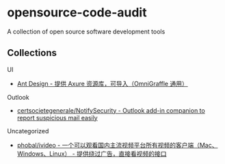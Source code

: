 # opensource-code-audit

A collection of open source software development tools

## Collections

UI

* [Ant Design - 提供 Axure 资源库，可导入（OmniGraffle 通用）](https://ant.design/)

Outlook

* [certsocietegenerale/NotifySecurity - Outlook add-in companion to report suspicious mail easily](https://github.com/certsocietegenerale/NotifySecurity)

Uncategorized

* [phobal/ivideo - 一个可以观看国内主流视频平台所有视频的客户端（Mac、Windows、Linux） - 提供绕过广告，直接看视频的接口](https://github.com/phobal/ivideo)